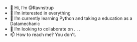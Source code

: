 - 👋 Hi, I’m @Ravnstrup
- 👀 I’m interested in everything
- 🌱 I’m currently learning Python and taking a education as a Datamechanic
- 💞️ I’m looking to collaborate on . . .
- 📫 How to reach me? You don't. 

<!---
Ravnstrup/Ravnstrup is a ✨ special ✨ repository because its `README.md` (this file) appears on your GitHub profile.
You can click the Preview link to take a look at your changes.
--->
